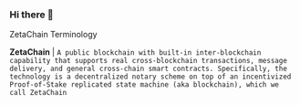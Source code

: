### Hi there 👋
ZetaChain Terminology

**ZetaChain** | `A public blockchain with built-in inter-blockchain capability that supports real cross-blockchain transactions, message delivery, and general cross-chain smart contracts. Specifically, the technology is a decentralized notary scheme on top of an incentivized Proof-of-Stake replicated state machine (aka blockchain), which we call ZetaChain`

<!--
**KoBin85/KoBin85** is a ✨ _special_ ✨ repository because its `README.md` (this file) appears on your GitHub profile.


